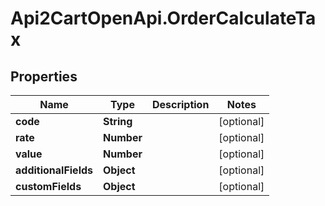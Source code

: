 # Api2CartOpenApi.OrderCalculateTax

## Properties

Name | Type | Description | Notes
------------ | ------------- | ------------- | -------------
**code** | **String** |  | [optional] 
**rate** | **Number** |  | [optional] 
**value** | **Number** |  | [optional] 
**additionalFields** | **Object** |  | [optional] 
**customFields** | **Object** |  | [optional] 


